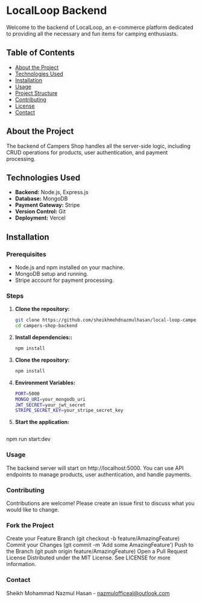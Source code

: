 
#  LocalLoop Backend

Welcome to the backend of LocalLoop, an e-commerce platform dedicated to providing all the necessary and fun items for camping enthusiasts.

## Table of Contents
- [About the Project](#about-the-project)
- [Technologies Used](#technologies-used)
- [Installation](#installation)
- [Usage](#usage)
- [Project Structure](#project-structure)
- [Contributing](#contributing)
- [License](#license)
- [Contact](#contact)

## About the Project
The backend of Campers Shop handles all the server-side logic, including CRUD operations for products, user authentication, and payment processing.

## Technologies Used
- **Backend:** Node.js, Express.js
- **Database:** MongoDB
- **Payment Gateway:** Stripe
- **Version Control:** Git
- **Deployment:** Vercel

## Installation

### Prerequisites
- Node.js and npm installed on your machine.
- MongoDB setup and running.
- Stripe account for payment processing.

### Steps
1. **Clone the repository:**
   ```bash
   git clone https://github.com/sheikhmohdnazmulhasan/local-loop-campers-shop-server.git
   cd campers-shop-backend

2. **Install dependencies::**
   ```bash
   npm install


2. **Clone the repository:**
   ```bash
   npm install

2. **Environment Variables:**
   ```bash
   PORT=5000
   MONGO_URI=your_mongodb_uri
   JWT_SECRET=your_jwt_secret
   STRIPE_SECRET_KEY=your_stripe_secret_key

2. **Start the application:**
   ```bash
  npm run start:dev


### Usage
The backend server will start on http://localhost:5000. You can use API endpoints to manage products, user authentication, and handle payments.


### Contributing
Contributions are welcome! Please create an issue first to discuss what you would like to change.

### Fork the Project
Create your Feature Branch (git checkout -b feature/AmazingFeature)
Commit your Changes (git commit -m 'Add some AmazingFeature')
Push to the Branch (git push origin feature/AmazingFeature)
Open a Pull Request
License
Distributed under the MIT License. See LICENSE for more information.

### Contact
Sheikh Mohammad Nazmul Hasan - nazmulofficeal@outlook.com






